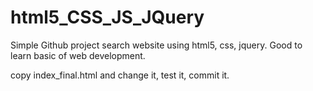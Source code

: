 # html5_CSS_JS_JQuery
Simple Github project search website using html5, css, jquery. Good to learn basic of web development.

copy index_final.html and change it, test it, commit it.
